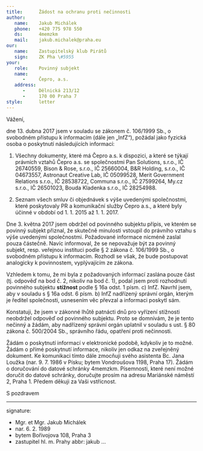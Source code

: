 ```yaml
---
title:      Žádost na ochranu proti nečinnosti
author:
   name:    Jakub Michálek
   phone:   +420 775 978 550
   ds:      4memzkm
   mail:    jakub.michalek@praha.eu
our:
   name:    Zastupitelský klub Pirátů
   sign:    ZK Pha \#5955
your:
   role:    Povinný subjekt
   name:    
      -     Čepro, a.s.
   address:
      -     Dělnická 213/12
      -     170 00 Praha 7
style:      letter
---
```


Vážení,

dne 13. dubna 2017 jsem v souladu se zákonem č. 106/1999 Sb., o svobodném přístupu k informacím (dále jen „InfZ“), požádal jako fyzická osoba o poskytnutí následujících informací:

1. Všechny dokumenty, které má Čepro a.s. k dispozici, a které se týkají právních vztahů Čepro a.s. se společnostmi Pan Solutions, s.r.o., IČ 26740559, Bison & Rose, s.r.o., IČ 25660004, B&R Holding, s.r.o., IČ 04673557, Astronaut Creative Lab, IČ 05099528, Merit Government Relations s.r.o., IČ 28538722, Communa s.r.o., IČ 27599264, My.cz s.r.o., IČ 26501023, Bouda Kladenka s.r.o., IČ 28254988.

2. Seznam všech smluv či objednávek s výše uvedenými společnostmi, které poskytovaly PR a komunikační služby Čepro a.s., a které byly účinné v období od 1. 1. 2015 až 1. 1. 2017.

Dne 3. května 2017 jsem obdržel od povinného subjektu přípis, ve kterém se povinný subjekt přiznal, že skutečně minulosti vstoupil do právního vztahu s výše uvedenými společnostmi. Požadované informace nicméně zaslal pouza částečně. Navíc informoval, že se nepovažuje být za povinný subjekt, resp. veřejnou instituci podle § 2 zákona č. 106/1999 Sb., o svobodném přístupu k informacím. Rozhodl se však, že bude postupovat analogicky k povinnostem, vyplývajícím ze zákona. 

Vzhledem k tomu, že mi byla z požadovaných informací zaslána pouze část (tj. odpověď na bod č. 2, nikoliv na bod č. 1), podal jsem proti rozhodnutí povinného subjektu **stížnost** podle § 16a odst. 1 písm. c) InfZ. Navrhl jsem, aby v souladu s § 16a odst. 6 písm. b) InfZ nadřízený správní orgán, kterým je ředitel společnosti, usnesením věc převzal a informaci poskytl sám.

Konstatuji, že jsem v zákonné lhůtě patnácti dnů pro vyřízení stížnosti neobdržel odpověď od povinného subjektu. Proto se domnívám, že je tento nečinný a žádám, aby nadřízený správní orgán uplatnil v souladu s ust. § 80 zákona č. 500/2004 Sb., správního řádu, opatření proti nečinnosti. 

Žádám o poskytnutí informací v elektronické podobě, kdykoliv je to možné. Žádám o přímé poskytnutí informace, nikoliv jen odkaz na zveřejněný dokument. Ke komunikaci tímto dále zmocňuji svého asistenta Bc. Jana Loužka (nar. 9. 7. 1986 v Písku; bytem Vondroušova 1198, Praha 17). Žádám o doručování do datové schránky 4memzkm. Písemnosti, které není možné doručit do datové schránky, doručujte prosím na adresu Mariánské náměstí 2, Praha 1. Předem děkuji za Vaši vstřícnost.

S pozdravem

---
signature: 
  - Mgr. et Mgr. Jakub Michálek
  - nar. 6. 2. 1989
  - bytem Bořivojova 108, Praha 3
  - zastupitel hl. m. Prahy
abbr:       jakub
...
